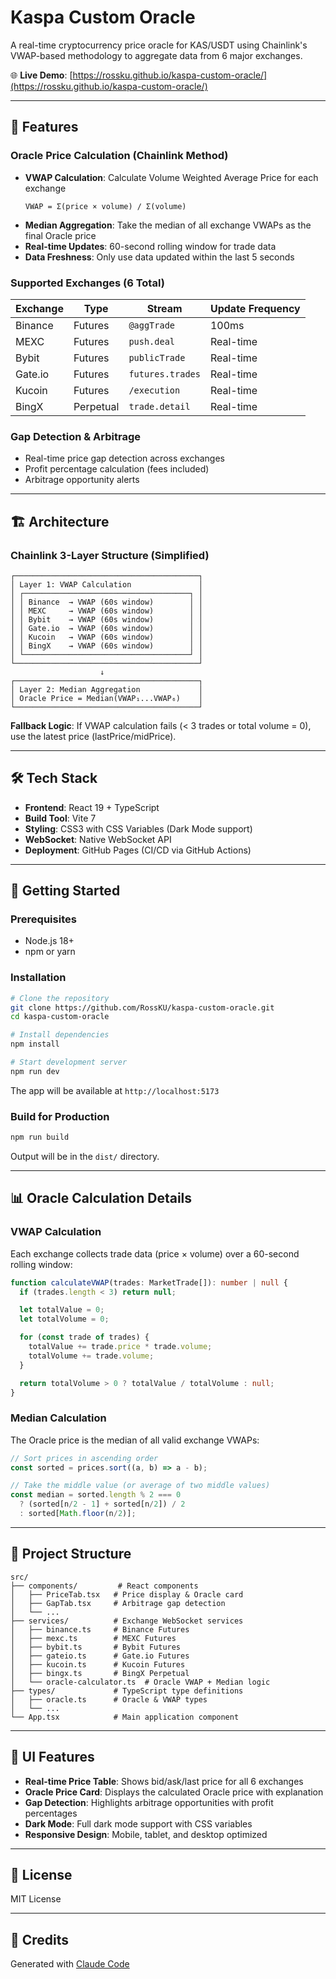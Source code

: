 # Kaspa Custom Oracle

A real-time cryptocurrency price oracle for KAS/USDT using Chainlink's VWAP-based methodology to aggregate data from 6 major exchanges.

🌐 **Live Demo**: [https://rossku.github.io/kaspa-custom-oracle/](https://rossku.github.io/kaspa-custom-oracle/)

---

## 🎯 Features

### Oracle Price Calculation (Chainlink Method)
- **VWAP Calculation**: Calculate Volume Weighted Average Price for each exchange
  ```
  VWAP = Σ(price × volume) / Σ(volume)
  ```
- **Median Aggregation**: Take the median of all exchange VWAPs as the final Oracle price
- **Real-time Updates**: 60-second rolling window for trade data
- **Data Freshness**: Only use data updated within the last 5 seconds

### Supported Exchanges (6 Total)
| Exchange | Type | Stream | Update Frequency |
|----------|------|--------|------------------|
| Binance  | Futures | `@aggTrade` | 100ms |
| MEXC     | Futures | `push.deal` | Real-time |
| Bybit    | Futures | `publicTrade` | Real-time |
| Gate.io  | Futures | `futures.trades` | Real-time |
| Kucoin   | Futures | `/execution` | Real-time |
| BingX    | Perpetual | `trade.detail` | Real-time |

### Gap Detection & Arbitrage
- Real-time price gap detection across exchanges
- Profit percentage calculation (fees included)
- Arbitrage opportunity alerts

---

## 🏗️ Architecture

### Chainlink 3-Layer Structure (Simplified)

```
┌─────────────────────────────────────────┐
│ Layer 1: VWAP Calculation               │
│ ┌─────────────────────────────────────┐ │
│ │ Binance  → VWAP (60s window)        │ │
│ │ MEXC     → VWAP (60s window)        │ │
│ │ Bybit    → VWAP (60s window)        │ │
│ │ Gate.io  → VWAP (60s window)        │ │
│ │ Kucoin   → VWAP (60s window)        │ │
│ │ BingX    → VWAP (60s window)        │ │
│ └─────────────────────────────────────┘ │
└─────────────────────────────────────────┘
                    ↓
┌─────────────────────────────────────────┐
│ Layer 2: Median Aggregation             │
│ Oracle Price = Median(VWAP₁...VWAP₆)    │
└─────────────────────────────────────────┘
```

**Fallback Logic**: If VWAP calculation fails (< 3 trades or total volume = 0), use the latest price (lastPrice/midPrice).

---

## 🛠️ Tech Stack

- **Frontend**: React 19 + TypeScript
- **Build Tool**: Vite 7
- **Styling**: CSS3 with CSS Variables (Dark Mode support)
- **WebSocket**: Native WebSocket API
- **Deployment**: GitHub Pages (CI/CD via GitHub Actions)

---

## 🚀 Getting Started

### Prerequisites
- Node.js 18+
- npm or yarn

### Installation

```bash
# Clone the repository
git clone https://github.com/RossKU/kaspa-custom-oracle.git
cd kaspa-custom-oracle

# Install dependencies
npm install

# Start development server
npm run dev
```

The app will be available at `http://localhost:5173`

### Build for Production

```bash
npm run build
```

Output will be in the `dist/` directory.

---

## 📊 Oracle Calculation Details

### VWAP Calculation
Each exchange collects trade data (price × volume) over a 60-second rolling window:

```typescript
function calculateVWAP(trades: MarketTrade[]): number | null {
  if (trades.length < 3) return null;

  let totalValue = 0;
  let totalVolume = 0;

  for (const trade of trades) {
    totalValue += trade.price * trade.volume;
    totalVolume += trade.volume;
  }

  return totalVolume > 0 ? totalValue / totalVolume : null;
}
```

### Median Calculation
The Oracle price is the median of all valid exchange VWAPs:

```typescript
// Sort prices in ascending order
const sorted = prices.sort((a, b) => a - b);

// Take the middle value (or average of two middle values)
const median = sorted.length % 2 === 0
  ? (sorted[n/2 - 1] + sorted[n/2]) / 2
  : sorted[Math.floor(n/2)];
```

---

## 📁 Project Structure

```
src/
├── components/         # React components
│   ├── PriceTab.tsx   # Price display & Oracle card
│   ├── GapTab.tsx     # Arbitrage gap detection
│   └── ...
├── services/          # Exchange WebSocket services
│   ├── binance.ts     # Binance Futures
│   ├── mexc.ts        # MEXC Futures
│   ├── bybit.ts       # Bybit Futures
│   ├── gateio.ts      # Gate.io Futures
│   ├── kucoin.ts      # Kucoin Futures
│   ├── bingx.ts       # BingX Perpetual
│   └── oracle-calculator.ts  # Oracle VWAP + Median logic
├── types/             # TypeScript type definitions
│   ├── oracle.ts      # Oracle & VWAP types
│   └── ...
└── App.tsx            # Main application component
```

---

## 🎨 UI Features

- **Real-time Price Table**: Shows bid/ask/last price for all 6 exchanges
- **Oracle Price Card**: Displays the calculated Oracle price with explanation
- **Gap Detection**: Highlights arbitrage opportunities with profit percentages
- **Dark Mode**: Full dark mode support with CSS variables
- **Responsive Design**: Mobile, tablet, and desktop optimized

---

## 📝 License

MIT License

---

## 🤖 Credits

Generated with [Claude Code](https://claude.com/claude-code)

